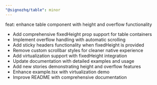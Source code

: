 ```yaml
---
"@signozhq/table": minor
---
```


feat: enhance table component with height and overflow functionality

- Add comprehensive fixedHeight prop support for table containers
- Implement overflow handling with automatic scrolling
- Add sticky headers functionality when fixedHeight is provided
- Remove custom scrollbar styles for cleaner native experience
- Add virtualization support with fixedHeight integration
- Update documentation with detailed examples and usage
- Add new stories demonstrating height and overflow features
- Enhance example.tsx with virtualization demo
- Improve README with comprehensive documentation
